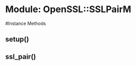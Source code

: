 # Module: OpenSSL::SSLPairM
    




#Instance Methods
## setup() [](#method-i-setup)

## ssl_pair() [](#method-i-ssl_pair)

